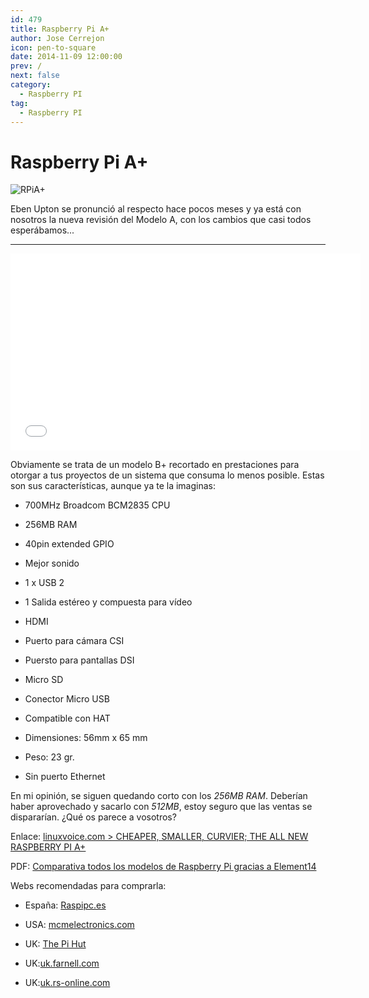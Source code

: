 ```yaml
---
id: 479
title: Raspberry Pi A+
author: Jose Cerrejon
icon: pen-to-square
date: 2014-11-09 12:00:00
prev: /
next: false
category:
  - Raspberry PI
tag:
  - Raspberry PI
---
```


# Raspberry Pi A+

![RPiA+](/images/RPiap.png)

Eben Upton se pronunció al respecto hace pocos meses y ya está con nosotros la nueva revisión del Modelo A, con los cambios que casi todos esperábamos...

- - -
<iframe width="560" height="315" src="//www.youtube.com/embed/KTjZLagZwKQ" frameborder="0" allowfullscreen></iframe>

Obviamente se trata de un modelo B+ recortado en prestaciones para otorgar a tus proyectos de un sistema que consuma lo menos posible. Estas son sus características, aunque ya te la imaginas:

* 700MHz Broadcom BCM2835 CPU

* 256MB RAM

* 40pin extended GPIO

* Mejor sonido

* 1 x USB 2 

* 1 Salida estéreo y compuesta para vídeo

* HDMI

* Puerto para cámara CSI

* Puersto para pantallas DSI

* Micro SD

* Conector Micro USB 

* Compatible con HAT

* Dimensiones: 56mm x 65 mm

* Peso: 23 gr.

* Sin puerto Ethernet

En mi opinión, se siguen quedando corto con los *256MB RAM*. Deberían haber aprovechado y sacarlo con *512MB*, estoy seguro que las ventas se dispararían. ¿Qué os parece a vosotros?

Enlace: [linuxvoice.com > CHEAPER, SMALLER, CURVIER; THE ALL NEW RASPBERRY PI A+](http://www.linuxvoice.com/raspberry-pi-model-a/)

PDF: [Comparativa todos los modelos de Raspberry Pi gracias a Element14](/res/Rpi%20Model%20Comparison.pdf)

Webs recomendadas para comprarla:

* España: [Raspipc.es](http://www.raspipc.es/public/home/index.php?ver=tienda&accion=verArticulo&idProducto=1174)

* USA: [mcmelectronics.com](http://www.mcmelectronics.com/product/83-16459)

* UK: [The Pi Hut](http://thepihut.com/collections/new-products/products/raspberry-pi-model-a-a-plus)

* UK:[uk.farnell.com](http://uk.farnell.com/raspberry-pi/raspbrry-moda-256m/sbc-raspberry-pi-model-a-256mb/dp/2447906?Ntt=Model+A%2B)

* UK:[uk.rs-online.com](http://uk.rs-online.com/web/p/processor-microcontroller-development-kits/8332699/)